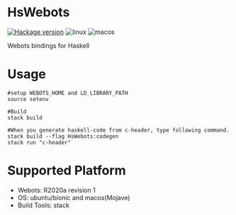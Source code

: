 # HsWebots

[![Hackage version](https://img.shields.io/hackage/v/HsWebots.svg?style=flat)](https://hackage.haskell.org/package/HsWebots)
![linux](https://github.com/cyberbotics/HsWebots/workflows/stack-linux/badge.svg)
![macos](https://github.com/cyberbotics/HsWebots/workflows/stack-macos/badge.svg)



Webots bindings for Haskell

# Usage

```
#setup WEBOTS_HOME and LD_LIBRARY_PATH
source setenv 

#Build
stack build

#When you generate haskell-code from c-header, type following command.
stack build --flag HsWebots:codegen
stack run "c-header"
```

# Supported Platform

* Webots: R2020a revision 1
* OS: ubuntu/bionic and macos(Mojave)
* Build Tools: stack

